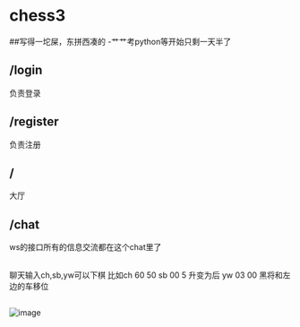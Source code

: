 # chess3
##写得一坨屎，东拼西凑的
-艹艹考python等开始只剩一天半了
## /login
负责登录
## /register
负责注册
## /
大厅
## /chat 
ws的接口所有的信息交流都在这个chat里了
##
聊天输入ch,sb,yw可以下棋
比如ch 60 50
sb 00 5 升变为后
yw 03 00 黑将和左边的车移位
##

![image](https://github.com/lvyou-huang/chess3/assets/119716788/5594b6bc-50e7-451e-8fa4-74ff6e08ae81)
